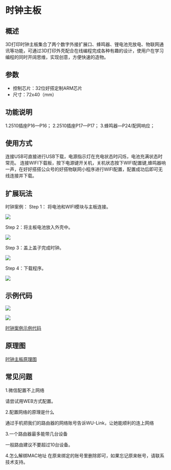 # 时钟主板

## 概述

3D打印时钟主板集合了两个数字外接扩展口、蜂鸣器、锂电池充放电、物联网通讯等功能，可通过3D打印外壳配合在线编程完成各种有趣的设计，使用户在学习编程的同时开阔思维，实现创意，方便快速的造物。

## 参数

* 控制芯片：32位好搭定制ARM芯片 
* 尺寸：72x40（mm）

## 功能说明

1.2510插座P16—P16； 2.2510插座P17—P17； 3.蜂鸣器—P24/配网响应；

## 使用方式

连接USB可直接进行USB下载，电源指示灯在充电状态时闪烁，电池充满状态时常亮。 连接WIFI下载板，按下电源键开关机，关机状态按下WIFI配置键,蜂鸣器响一声，在好好搭搭公众号的好搭物联网小程序进行WIFI配置，配置成功后即可无线连接并下载。

## 扩展玩法

时钟案例： Step 1： 将电池和WIFI模块与主板连接。

![](../../.gitbook/assets/shizhong-1.png)

Step 2：将主板电池放入外壳中。

![](../../.gitbook/assets/shizhong-2.png)

Step 3：盖上盖子完成时钟。

![](../../.gitbook/assets/shizhong-3.png)

Step 4：下载程序。

![](../../.gitbook/assets/shizhong-4.png)

## 示例代码

![](../../.gitbook/assets/shizhong-5.png) 

![](../../.gitbook/assets/shizhong-6.png) 

[时钟案例示例代码](http://www.haohaodada.com/show.php?id=1065991)

## 原理图

[时钟主板原理图](https://github.com/Haohaodada-official/docs/blob/master/3d-da-yin-tao-jian/pdf/%E6%97%B6%E9%92%9F%E4%B8%BB%E6%9D%BF.pdf)

## 常见问题

1.微信配置不上网络

请尝试用WEB方式配置。

2.配置网络的原理是什么

通过手机把我们的路由器的网络账号告诉WU-Link，让她能顺利的连上网络

3.一个路由器最多能带几台设备

一般路由建议不要超过10台设备。

4.怎么解绑MAC地址 在原来绑定的账号里删除即可，如果忘记原来帐号，请联系技术支持。

